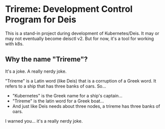 # Trireme: Development Control Program for Deis

This is a stand-in project during development of Kubernetes/Deis. It may
or may not eventually become deisctl v2. But for now, it's a tool for
working with k8s.

## Why the name "Trireme"?

It's a joke. A really nerdy joke.

"Trireme" is a Latin word (like Deis) that is a corruption of a Greek
word. It refers to a ship that has three banks of oars. So...

- "Kubernetes" is the Greek name for a ship's captain...
- "Trireme" is the latin word for a Greek boat...
- And just like Deis needs about three nodes, a trireme has three banks
  of oars.

I warned you... it's a really nerdy joke.
